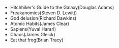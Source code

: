 - Hitchhiker's Guide to the Galaxy(Douglas Adams)
- Freakanomics(Steven D. Lewitt)
- God delusion(Richard Dawkins)
- Atomic Habits(James Clear)
- Sapiens(Yuval Harari)
- Chaos(James Gleick)
- Eat that frog(Brian Tracy)

